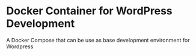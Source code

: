 <h1>Docker Container for WordPress Development</h1>
<p>A Docker Compose that can be use as base development environment for Wordpress</p>
